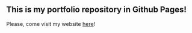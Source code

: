 ## This is my portfolio repository in Github Pages!

Please, come visit my website [here](https://adrianordp.github.io/)!